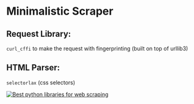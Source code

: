# Minimalistic Scraper

## Request Library:

```curl_cffi``` to make the request with fingerprinting (built on top of urllib3)

## HTML Parser:

```selectorlax``` (css selectors)

[![Best python libraries for web scraping](https://img.youtube.com/vi/00yQfxC7PFU/0.jpg)](https://www.youtube.com/watch?v=00yQfxC7PFU)